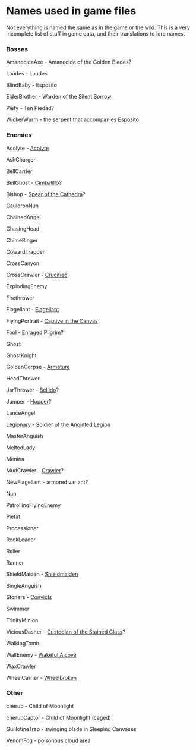 # Names used in game files  
Not everything is named the same as in the game or the wiki. This is a very incomplete list of stuff in game data, and their translations to lore names.  

### Bosses  
AmanecidaAxe - Amanecida of the Golden Blades?

Laudes - Laudes

BlindBaby - Esposito

ElderBrother - Warden of the Silent Sorrow

Piety - Ten Piedad?

WickerWurm - the serpent that accompanies Esposito

### Enemies
Acolyte - [Acolyte](https://blasphemous.fandom.com/wiki/Acolyte)

AshCharger

BellCarrier

BellGhost - [Cimbalillo](https://blasphemous.fandom.com/wiki/Cimbalillo)?

Bishop - [Spear of the Cathedra](https://blasphemous.fandom.com/wiki/Spear_of_the_Cathedra)?

CauldronNun

ChainedAngel

ChasingHead

ChimeRinger

CowardTrapper

CrossCanyon

CrossCrawler - [Crucified](https://blasphemous.fandom.com/wiki/Crucified)

ExplodingEnemy

Firethrower

Flagellant - [Flagellant](https://blasphemous.fandom.com/wiki/Flagellant)

FlyingPortrait - [Captive in the Canvas](https://blasphemous.fandom.com/wiki/Captive_in_the_Canvas)

Fool - [Enraged Pilgrim](https://blasphemous.fandom.com/wiki/Enraged_Pilgrim)?

Ghost

GhostKnight

GoldenCorpse - [Armature](https://blasphemous.fandom.com/wiki/Armature)

HeadThrower

JarThrower - [Bellido](https://blasphemous.fandom.com/wiki/Bellido)?

Jumper - [Hopper](https://blasphemous.fandom.com/wiki/Hopper)?

LanceAngel

Legionary - [Soldier of the Anointed Legion](https://blasphemous.fandom.com/wiki/Soldier_of_the_Anointed_Legion)

MasterAnguish

MeltedLady

Menina

MudCrawler - [Crawler](https://blasphemous.fandom.com/wiki/Crawler)?

NewFlagellant - armored variant?

Nun

PatrollingFlyingEnemy

Pietat

Processioner

ReekLeader

Roller

Runner

ShieldMaiden - [Shieldmaiden](https://blasphemous.fandom.com/wiki/Shieldmaiden)

SingleAnguish

Stoners - [Convicts](https://blasphemous.fandom.com/wiki/Convicts)

Swimmer

TrinityMinion

ViciousDasher - [Custodian of the Stained Glass](https://blasphemous.fandom.com/wiki/Custodian_of_the_Stained_Glass)?

WalkingTomb

WallEnemy - [Wakeful Alcove](https://blasphemous.fandom.com/wiki/Wakeful_Alcove)

WaxCrawler

WheelCarrier - [Wheelbroken](https://blasphemous.fandom.com/wiki/Wheelbroken)

### Other
cherub - Child of Moonlight

cherubCaptor - Child of Moonlight (caged)

GuillotineTrap - swinging blade in Sleeping Canvases

VenomFog - poisonous cloud area

